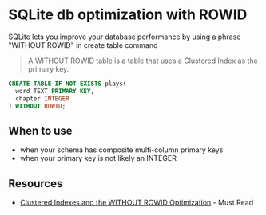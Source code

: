 # SQLite db optimization with ROWID


SQLite lets you improve your database performance by using a phrase "WITHOUT ROWID" in create table command

> A WITHOUT ROWID table is a table that uses a Clustered Index as the primary key.

```sql
CREATE TABLE IF NOT EXISTS plays(
  word TEXT PRIMARY KEY,
  chapter INTEGER
) WITHOUT ROWID;
```

## When to use

- when your schema has composite multi-column primary keys
- when your primary key is not likely an INTEGER

## Resources

- [Clustered Indexes and the WITHOUT ROWID Optimization](https://www.sqlite.org/withoutrowid.html) - Must Read

